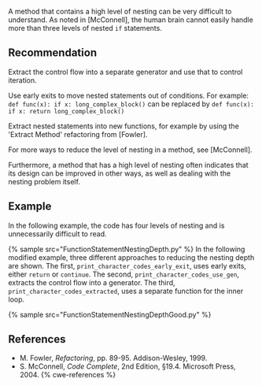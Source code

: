 A method that contains a high level of nesting can be very difficult to understand. As noted in \[McConnell\], the human brain cannot easily handle more than three levels of nested `if` statements.


## Recommendation
Extract the control flow into a separate generator and use that to control iteration.

Use early exits to move nested statements out of conditions. For example: ` def func(x): if x: long_complex_block() ` can be replaced by ` def func(x): if x: return long_complex_block() `

Extract nested statements into new functions, for example by using the 'Extract Method' refactoring from \[Fowler\].

For more ways to reduce the level of nesting in a method, see \[McConnell\].

Furthermore, a method that has a high level of nesting often indicates that its design can be improved in other ways, as well as dealing with the nesting problem itself.


## Example
In the following example, the code has four levels of nesting and is unnecessarily difficult to read.

{% sample src="FunctionStatementNestingDepth.py" %}
In the following modified example, three different approaches to reducing the nesting depth are shown. The first, `print_character_codes_early_exit`, uses early exits, either `return` or `continue`. The second, `print_character_codes_use_gen`, extracts the control flow into a generator. The third, `print_character_codes_extracted`, uses a separate function for the inner loop.

{% sample src="FunctionStatementNestingDepthGood.py" %}

## References
* M. Fowler, *Refactoring*, pp. 89-95. Addison-Wesley, 1999.
* S. McConnell, *Code Complete*, 2nd Edition, &sect;19.4. Microsoft Press, 2004.
{% cwe-references %}
